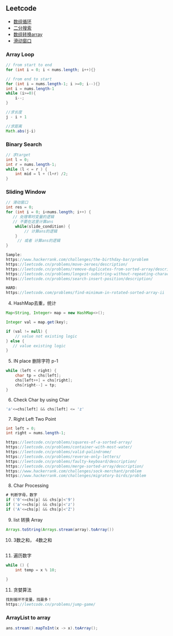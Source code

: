 ## Leetcode
- [数组循环](#array-loop)
- [二分搜索](#binary-search)
- [数组转换array](#arraylist-to-list)
- [滑动窗口](#sliding-window)

### Array Loop

```java
// from start to end
for (int i = 0; i < nums.length; i++){}

// from end to start
for (int i = nums.length-1; i >=0; i--){}
int i = nums.length-1
while (i>=0){
    i--;
}

//求长度
j - i + 1

//求距离
Math.abs(j-i)

```

### Binary Search

```java
// 求target
int l = 0;
int r = nums.length-1;
while (l < = r ) {
    int mid = l + (l+r) /2;
}
```


### Sliding Window

```java
// 滑动窗口
int res = 0;
for (int i = 0; i<nums.length; i++) {
   // 处理零时变量的逻辑
   // 不要在这里计算ans
    while(slide_condition) {
        // 计算ans的逻辑
    }
     // 或者 计算ans的逻辑
}

Sample:
https://www.hackerrank.com/challenges/the-birthday-bar/problem
https://leetcode.cn/problems/move-zeroes/description/
https://leetcode.cn/problems/remove-duplicates-from-sorted-array/description/
https://leetcode.cn/problems/longest-substring-without-repeating-characters/
https://leetcode.cn/problems/search-insert-position/description/

HARD:
https://leetcode.com/problems/find-minimum-in-rotated-sorted-array-ii
```

4. HashMap去重，统计

```java
Map<String, Integer> map = new HashMap<>();

Integer val = map.get(key);

if (val != null) {
    // value not existing logic
} else {
   // value existing logic
}

```


5. IN place 删除字符
p-1

```java
while (left < right) {
    char tp = chs[left];
    chs[left++] = chs[right];
    chs[right--] = tp;
}
```

6. Check Char by using Char

```java
'a'<=chs[left] && chs[left] <= 'z' 
```

7.  Right Left Two Point
```java
int left = 0;
int right = nums.length-1;

https://leetcode.cn/problems/squares-of-a-sorted-array/
https://leetcode.cn/problems/container-with-most-water/
https://leetcode.cn/problems/valid-palindrome/
https://leetcode.cn/problems/reverse-only-letters/
https://leetcode.cn/problems/faulty-keyboard/description/
https://leetcode.cn/problems/merge-sorted-array/description/
https://www.hackerrank.com/challenges/sock-merchant/problem
https://www.hackerrank.com/challenges/migratory-birds/problem
```

8. Char Processing
```java
# 判断字母，数字
if ('0'<=chs[p] && chs[p]<'9')
if ('a'<=chs[p] && chs[p]<'z')
if ('A'<=chs[p] && chs[p]<'Z')
```

9. list 转换 Array
```java
Arrays.toString(Arrays.stream(array).toArray())
```


10. 3数之和， 4数之和
```java

```

11. 遍历数字
```java
while () {
    int temp = x % 10;
    
}

```

11. 贪婪算法
```java
找到循环不变量，找最多！
https://leetcode.cn/problems/jump-game/
```

### ArrayList to array
```java
ans.stream().mapToInt(x -> x).toArray();
```


